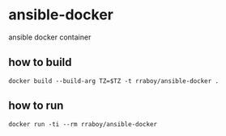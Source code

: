 # ansible-docker
ansible docker container

## how to build

```
docker build --build-arg TZ=$TZ -t rraboy/ansible-docker .
```

## how to run

```
docker run -ti --rm rraboy/ansible-docker
```

